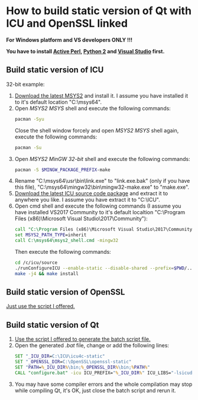 ﻿# How to build static version of Qt with ICU and OpenSSL linked

**For Windows platform and VS developers ONLY !!!**

**You have to install [Active Perl](https://www.activestate.com/activeperl/downloads), [Python 2](https://www.python.org/downloads/windows/) and [Visual Studio](https://www.visualstudio.com/downloads/) first.**

## Build static version of ICU

32-bit example:
1. [Download the latest MSYS2](http://www.msys2.org/) and install it. I assume you have installed it to it's default location "C:\msys64".
2. Open *MSYS2 MSYS* shell and execute the following commands:
   ```bash
   pacman -Syu
   ```
   Close the shell window forcely and open *MSYS2 MSYS* shell again, execute the following commands:
   ```bash
   pacman -Su
   ```
3. Open *MSYS2 MinGW 32-bit* shell and execute the following commands:
   ```bash
   pacman -S $MINGW_PACKAGE_PREFIX-make
   ```
4. Rename "C:\msys64\usr\bin\link.exe" to "link.exe.bak" (only if you have this file), "C:\msys64\mingw32\bin\mingw32-make.exe" to "make.exe".
5. [Download the latest ICU source code package](http://site.icu-project.org/) and extract it to anywhere you like. I assume you have extract it to "C:\ICU".
6. Open cmd shell and execute the following commands (I assume you have installed VS2017 Community to it's default localtion "C:\Program Files (x86)\Microsoft Visual Studio\2017\Community"):
   ```bat
   call "C:\Program Files (x86)\Microsoft Visual Studio\2017\Community\VC\Auxiliary\Build\vcvarsall.bat" x86
   set MSYS2_PATH_TYPE=inherit
   call C:\msys64\msys2_shell.cmd -mingw32
   ```
   Then execute the following commands:
   ```bash
   cd /c/icu/source
   ./runConfigureICU --enable-static --disable-shared --prefix=$PWD/../icu4c-static CFLAGS=-MT CXXFLAGS=-MT
   make -j4 && make install
   ```

## Build static version of OpenSSL

[Just use the script I offered.](https://github.com/wangwenx190/build-scripts/blob/master/win-build-openssl.bat)

## Build static version of Qt

1. [Use the script I offered to generate the batch script file.](https://github.com/wangwenx190/build-scripts/blob/master/win-build-qt.bat)
2. Open the generated *.bat* file, change or add the following lines:
   ```bat
   SET "_ICU_DIR=C:\ICU\icu4c-static"
   SET "_OPENSSL_DIR=C:\OpenSSL\openssl-static"
   SET "PATH=%_ICU_DIR%\bin;%_OPENSSL_DIR%\bin;%PATH%"
   CALL "configure.bat" -icu ICU_PREFIX="%_ICU_DIR%" ICU_LIBS="-lsicudt -lsicuin -lsicuio -lsicutest -lsicutu -lsicuuc -lAdvapi32" -openssl-linked OPENSSL_PREFIX="%_OPENSSL_DIR%" OPENSSL_LIBS="-llibcrypto -llibssl -lgdi32"
   ```
3. You may have some compiler errors and the whole compilation may stop while compiling Qt, it's OK, just close the batch script and rerun it.
